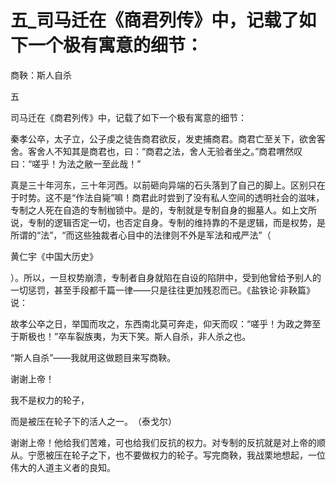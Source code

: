 # 五_司马迁在《商君列传》中，记载了如下一个极有寓意的细节：

商鞅：斯人自杀

五

司马迁在《商君列传》中，记载了如下一个极有寓意的细节：

秦孝公卒，太子立，公子虔之徒告商君欲反，发吏捕商君。商君亡至关下，欲舍客舍。客舍人不知其是商君也，曰：“商君之法，舍人无验者坐之。”商君喟然叹曰：“嗟乎！为法之敝一至此哉！”

真是三十年河东，三十年河西。以前砸向异端的石头落到了自己的脚上。区别只在于时势。这不是“作法自毙”嘛！商君此时尝到了没有私人空间的透明社会的滋味，专制之人死在自造的专制枷锁中。是的，专制就是专制自身的掘墓人。如上文所说，专制的逻辑否定一切，也否定自身。专制的维持靠的不是逻辑，而是权势，是所谓的“法”，“而这些独裁者心目中的法律则不外是军法和戒严法”（

黄仁宇《中国大历史》

）。所以，一旦权势崩溃，专制者自身就陷在自设的陷阱中，受到他曾给予别人的一切惩罚，甚至手段都千篇一律——只是往往更加残忍而已。《盐铁论·非鞅篇》说：

故孝公卒之日，举国而攻之，东西南北莫可奔走，仰天而叹：“嗟乎！为政之弊至于斯极也！”卒车裂族夷，为天下笑。斯人自杀，非人杀之也。

“斯人自杀”——我就用这做题目来写商鞅。

谢谢上帝！

我不是权力的轮子，

而是被压在轮子下的活人之一。　（泰戈尔）

谢谢上帝！他给我们苦难，可也给我们反抗的权力。对专制的反抗就是对上帝的顺从。宁愿被压在轮子之下，也不要做权力的轮子。写完商鞅，我战栗地想起，一位伟大的人道主义者的良知。